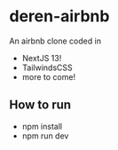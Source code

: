 # deren-airbnb

An airbnb clone coded in

- NextJS 13!
- TailwindsCSS
- more to come!

## How to run

- npm install
- npm run dev
